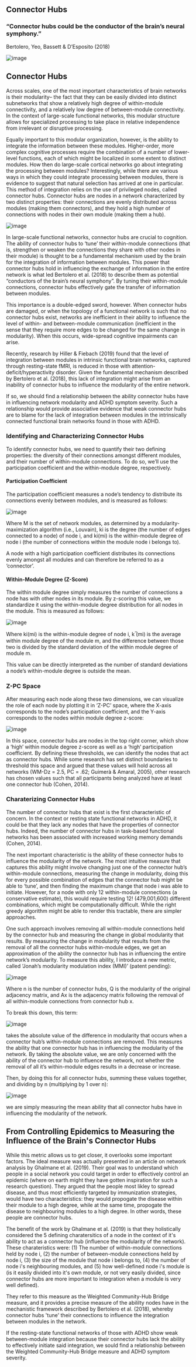 <!--layout: page title: "PAGE TITLE" permalink: /Connector_Hubs/-->
## Connector Hubs

### “Connector hubs could be the conductor of the brain’s neural symphony.”
Bertolero, Yeo, Bassett & D’Esposito (2018)

![image](https://user-images.githubusercontent.com/81769550/123014774-ef661f80-d394-11eb-8e20-e5071aaeb0dd.png)

## Connector Hubs
Across scales, one of the most important characteristics of brain networks is their modularity– the fact that they can be easily divided into distinct subnetworks that show a relatively high degree of within-module connectivity, and a relatively low degree of between-module connectivity. In the context of large-scale functional networks, this modular structure allows for specialized processing to take place in relative independence from irrelevant or disruptive processing. 

Equally important to this modular organization, however, is the ability to integrate the information between these modules. Higher-order, more complex cognitive processes require the combination of a number of lower-level functions, each of which might be localized in some extent to distinct modules. How then do large-scale cortical networks go about integrating the processing between modules? Interestingly, while there are various ways in which they could integrate processing between modules, there is evidence to suggest that natural selection has arrived at one in particular. This method of integration relies on the use of privileged nodes, called connector hubs. Connector hubs are nodes in a network characterized by two distinct properties: their connections are evenly distributed across modules (making them connectors), and they hold a high number of connections with nodes in their own module (making them a hub). 

![image](https://user-images.githubusercontent.com/81769550/123013841-f8ee8800-d392-11eb-9016-0e0d791acaaa.png)

In large-scale functional networks, connector hubs are crucial to cognition. The ability of connector hubs to ‘tune’ their within-module connections (that is, strengthen or weaken the connections they share with other nodes in their module) is thought to be a fundamental mechanism used by the brain for the integration of information between modules. This power that connector hubs hold in influencing the exchange of information in the entire network is what led Bertolero et al. (2018) to describe them as potential “conductors of the brain’s neural symphony”. By tuning their within-module connections, connector hubs effectively gate the transfer of information between modules.

This importance is a double-edged sword, however. When connector hubs are damaged, or when the topology of a functional network is such that no connector hubs exist, networks are inefficient in their ability to influence the level of within- and between-module communication (inefficient in the sense that they require more edges to be changed for the same change in modularity). When this occurs, wide-spread cognitive impairments can arise. 

Recently, research by Hiller & Fiebach (2019) found that the level of integration between modules in intrinsic functional brain networks, captured through resting-state fMRI, is reduced in those with attention-deficit/hyperactivity disorder. Given the fundamental mechanism described by Bertolero et al. (2018), this lack of integration might arise from an inability of connector hubs to influence the modularity of the entire network.

If so, we should find a relationship between the ability connector hubs have in influencing network modularity and ADHD symptom severity. Such a relationship would provide associative evidence that weak connector hubs are to blame for the lack of integration between modules in the intrinsically connected functional brain networks found in those with ADHD.

### Identifying and Characterizing Connector Hubs
To identify connector hubs, we need to quantify their two defining properties: the diversity of their connections amongst different modules, and their number of within-module connections. To do so, we’ll use the participation coefficient and the within-module degree, respectively.

#### Participation Coefficient
The participation coefficient measures a node’s tendency to distribute its connections evenly between modules, and is measured as follows:

![image](https://user-images.githubusercontent.com/81769550/123013860-00159600-d393-11eb-9c6b-5f04478e8aa1.png)

Where M is the set of network modules, as determined by a modularity-maximization algorithm (i.e., Louvain), ki is the degree (the number of edges connected to a node) of node i, and ki(mi) is the within-module degree of node i (the number of connections within the module node i belongs to).  

A node with a high participation coefficient distributes its connections evenly amongst all modules and can therefore be referred to as a ‘connector’.

#### Within-Module Degree (Z-Score)
The within module degree simply measures the number of connections a node has with other nodes in its module. By z-scoring this value, we standardize it using the within-module degree distribution for all nodes in the module. This is measured as follows:
 
 ![image](https://user-images.githubusercontent.com/81769550/123015135-b1b5c680-d395-11eb-9012-2b5bfb506d68.png)
 
Where ki(mi) is the within-module degree of node i, k ̅(mi) is the average within module degree of the module m, and the difference between those two is divided by the standard deviation of the within module degree of module m.

This value can be directly interpreted as the number of standard deviations a node’s within-module degree is outside the mean.

### Z-PC Space
After measuring each node along these two dimensions, we can visualize the role of each node by plotting it in ‘Z-PC’ space, where the X-axis corresponds to the node’s participation coefficient, and the Y-axis corresponds to the nodes within module degree z-score:

![image](https://user-images.githubusercontent.com/81769550/123014282-e3c62900-d393-11eb-9173-531dca90728b.png)

In this space, connector hubs are nodes in the top right corner, which show a ‘high’ within module degree z-score as well as a ‘high’ participation coefficient. By defining these thresholds, we can identify the nodes that act as connector hubs. While some research has set distinct boundaries to threshold this space and argued that these values will hold across all networks (WM-Dz = 2.5, PC = .62; Guimerà & Amaral, 2005), other research has chosen values such that all participants being analyzed have at least one connector hub (Cohen, 2014).

### Charaterizing Connector Hubs
The number of connector hubs that exist is the first characteristic of concern. In the context or resting state functional networks in ADHD, it could be that they lack any nodes that have the properties of connector hubs. Indeed, the number of connector hubs in task-based functional networks has been associated with increased working memory demands (Cohen, 2014). 

The next important characteristic is the ability of these connector hubs to influence the modularity of the network. The most intuitive measure that captures this ability might involve changing just one of the connector hub’s within-module connections, measuring the change in modularity, doing this for every possible combination of edges that the connector hub might be able to ‘tune’, and then finding the maximum change that node i was able to initiate. However, for a node with only 12 within-module connections (a conservative estimate), this would require testing 12! (479,001,600) different combinations, which might be computationally difficult. While the right greedy algorithm might be able to render this tractable, there are simpler approaches.

One such approach involves removing all within-module connections held by the connector hub and measuring the change in global modularity that results. By measuring the change in modularity that results from the removal of all the connector hubs within-module edges, we get an approximation of the ability the connector hub has in influencing the entire network’s modularity. To measure this ability, I introduce a new metric, called ‘Jonah’s modularity modulation index (MMI)’ (patent pending):

![image](https://user-images.githubusercontent.com/81769550/123014477-546d4580-d394-11eb-8a35-c86ccb06f1e8.png)

Where n is the number of connector hubs, Q  is the modularity of the original adjacency matrix, and Ax is the adjacency matrix following the removal of all within-module connections from connector hub x.

To break this down, this term:

![image](https://user-images.githubusercontent.com/81769550/123014492-60590780-d394-11eb-9edd-aa9bd978053e.png)

takes the absolute value of the difference in modularity that occurs when a connector hub’s within-module connections are removed. This measures the ability that one connector hub has in influencing the modularity of the network. By taking the absolute value, we are only concerned with the ability of the connector hub to influence the network, not whether the removal of all it’s within-module edges results in a decrease or increase. 

Then, by doing this for all connector hubs, summing these values together, and dividing by n (multiplying by 1 over n):

![image](https://user-images.githubusercontent.com/81769550/123014521-723aaa80-d394-11eb-9268-ff6913e556e4.png)

we are simply measuring the mean ability that all connector hubs have in influencing the modularity of the network. 

## From Controlling Epidemics to Measuring the Influence of the Brain's Connector Hubs
While this metric allows us to get closer, it overlooks some important factors. The ideal measure was actually presented in an article on network analysis by Ghalmane et al. (2019). Their goal was to understand which people in a social network you could target in order to effectively control an epidemic (where on earth might they have gotten inspiration for such a research question). They argued that the people most likley to spread disease, and thus most efficiently targeted by immunization strategies, would have two characteristics: they would propogate the disease within their module to a high degree, while at the same time, propogate the disease to neighbouring modules to a high degree. In other words, these people are connector hubs. 

The benefit of the work by Ghalmane et al. (2019) is that they holistically considered the 5 defining charatersitics of a node in the context of it's ability to act as a connector hub (influence the modularity of the network). These charateristics were: (1) The number of within-module connections held by node i, (2) the number of between-module connections held by node i, (3) the size of the module that node i belongs to, (4) the number of node i's neighbouring modules, and (5) how well-defined node i's module is (is it easily divided into it's own module, or not very easily divided, since connector hubs are more important to integration when a module is very well defined).

They refer to this measure as the Weighted Community-Hub Bridge measure, and it provides a precise measure of the abililty nodes have in the mechanistic framework described by Bertolero et al. (2018), whereby connector hubs 'tune' their connections to influence the integration between modules in the network.

If the resting-state functional networks of those with ADHD show weak between-module integration because their connector hubs lack the ability to effectively initiate said integration, we sould find a relationship between the Weighted Community-Hub Bridge measure and ADHD symptom severity.

